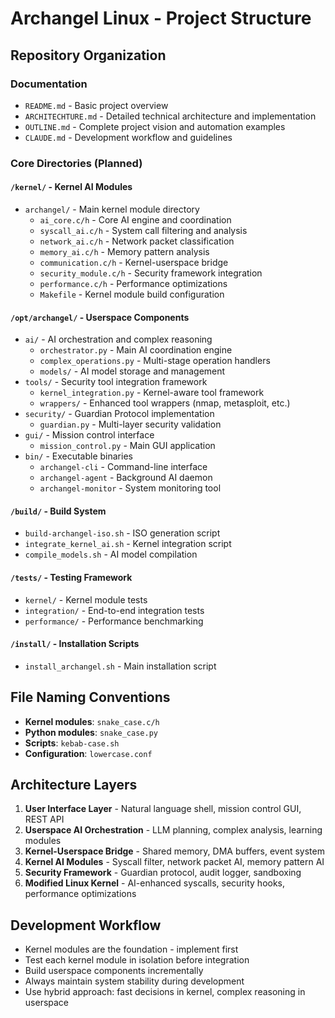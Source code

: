 # Archangel Linux - Project Structure

## Repository Organization

### Documentation
- `README.md` - Basic project overview
- `ARCHITECHTURE.md` - Detailed technical architecture and implementation
- `OUTLINE.md` - Complete project vision and automation examples
- `CLAUDE.md` - Development workflow and guidelines

### Core Directories (Planned)

#### `/kernel/` - Kernel AI Modules
- `archangel/` - Main kernel module directory
  - `ai_core.c/h` - Core AI engine and coordination
  - `syscall_ai.c/h` - System call filtering and analysis
  - `network_ai.c/h` - Network packet classification
  - `memory_ai.c/h` - Memory pattern analysis
  - `communication.c/h` - Kernel-userspace bridge
  - `security_module.c/h` - Security framework integration
  - `performance.c/h` - Performance optimizations
  - `Makefile` - Kernel module build configuration

#### `/opt/archangel/` - Userspace Components
- `ai/` - AI orchestration and complex reasoning
  - `orchestrator.py` - Main AI coordination engine
  - `complex_operations.py` - Multi-stage operation handlers
  - `models/` - AI model storage and management
- `tools/` - Security tool integration framework
  - `kernel_integration.py` - Kernel-aware tool framework
  - `wrappers/` - Enhanced tool wrappers (nmap, metasploit, etc.)
- `security/` - Guardian Protocol implementation
  - `guardian.py` - Multi-layer security validation
- `gui/` - Mission control interface
  - `mission_control.py` - Main GUI application
- `bin/` - Executable binaries
  - `archangel-cli` - Command-line interface
  - `archangel-agent` - Background AI daemon
  - `archangel-monitor` - System monitoring tool

#### `/build/` - Build System
- `build-archangel-iso.sh` - ISO generation script
- `integrate_kernel_ai.sh` - Kernel integration script
- `compile_models.sh` - AI model compilation

#### `/tests/` - Testing Framework
- `kernel/` - Kernel module tests
- `integration/` - End-to-end integration tests
- `performance/` - Performance benchmarking

#### `/install/` - Installation Scripts
- `install_archangel.sh` - Main installation script

## File Naming Conventions
- **Kernel modules**: `snake_case.c/h`
- **Python modules**: `snake_case.py`
- **Scripts**: `kebab-case.sh`
- **Configuration**: `lowercase.conf`

## Architecture Layers
1. **User Interface Layer** - Natural language shell, mission control GUI, REST API
2. **Userspace AI Orchestration** - LLM planning, complex analysis, learning modules
3. **Kernel-Userspace Bridge** - Shared memory, DMA buffers, event system
4. **Kernel AI Modules** - Syscall filter, network packet AI, memory pattern AI
5. **Security Framework** - Guardian protocol, audit logger, sandboxing
6. **Modified Linux Kernel** - AI-enhanced syscalls, security hooks, performance optimizations

## Development Workflow
- Kernel modules are the foundation - implement first
- Test each kernel module in isolation before integration
- Build userspace components incrementally
- Always maintain system stability during development
- Use hybrid approach: fast decisions in kernel, complex reasoning in userspace